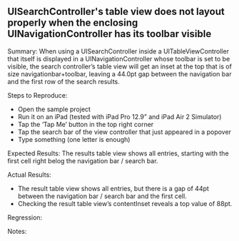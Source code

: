 ## UISearchController's table view does not layout properly when the enclosing UINavigationController has its toolbar visible

Summary:
When using a UISearchController inside a UITableViewController that itself is displayed in a UINavigationController whose toolbar is set to be visible, the search controller’s table view will get an inset at the top that is of size navigationbar+toolbar, leaving a 44.0pt gap between the navigation bar and the first row of the search results.

Steps to Reproduce:
- Open the sample project
- Run it on an iPad (tested with iPad Pro 12.9” and iPad Air 2 Simulator)
- Tap the ‘Tap Me’ button in the top right corner
- Tap the search bar of the view controller that just appeared in a popover
- Type something (one letter is enough)

Expected Results:
The results table view shows all entries, starting with the first cell right belog the navigation bar / search bar.

Actual Results:
- The result table view shows all entries, but there is a gap of 44pt between the navigation bar / search bar and the first cell.
- Checking the result table view’s contentInset reveals a top value of 88pt.

Regression:

Notes:
